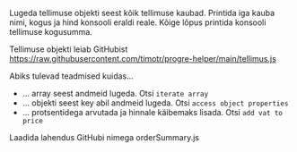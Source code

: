 Lugeda tellimuse objekti seest kõik tellimuse kaubad. Printida iga kauba nimi, kogus ja hind konsooli eraldi reale. 
Kõige lõpus printida konsooli tellimuse kogusumma. 

Tellimuse objekti leiab GitHubist https://raw.githubusercontent.com/timotr/progre-helper/main/tellimus.js 

Abiks tulevad teadmised kuidas... 
* ... array seest andmeid lugeda.  Otsi `iterate array` 
* ... objekti seest key abil andmeid lugeda. Otsi `access object properties` 
* ... protsentidega arvutada ja hinnale käibemaks lisada. Otsi `add vat to price` 

Laadida lahendus GitHubi nimega orderSummary.js 
